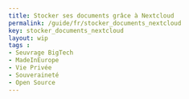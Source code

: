 ```yaml
---
title: Stocker ses documents grâce à Nextcloud
permalink: /guide/fr/stocker_documents_nextcloud
key: stocker_documents_nextcloud
layout: wip
tags :
- Seuvrage BigTech
- MadeInEurope
- Vie Privée
- Souveraineté
- Open Source
---
```


